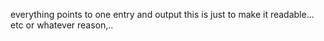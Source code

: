 everything points to one entry and output this is just to make it readable... etc or whatever reason,.. 
